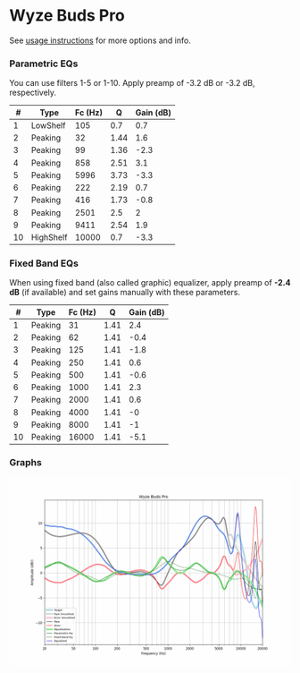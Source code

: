 # Wyze Buds Pro
See [usage instructions](https://github.com/jaakkopasanen/AutoEq#usage) for more options and info.

### Parametric EQs
You can use filters 1-5 or 1-10. Apply preamp of -3.2 dB or -3.2 dB, respectively.

|   # | Type      |   Fc (Hz) |    Q |   Gain (dB) |
|-----|-----------|-----------|------|-------------|
|   1 | LowShelf  |       105 | 0.7  |         0.7 |
|   2 | Peaking   |        32 | 1.44 |         1.6 |
|   3 | Peaking   |        99 | 1.36 |        -2.3 |
|   4 | Peaking   |       858 | 2.51 |         3.1 |
|   5 | Peaking   |      5996 | 3.73 |        -3.3 |
|   6 | Peaking   |       222 | 2.19 |         0.7 |
|   7 | Peaking   |       416 | 1.73 |        -0.8 |
|   8 | Peaking   |      2501 | 2.5  |         2   |
|   9 | Peaking   |      9411 | 2.54 |         1.9 |
|  10 | HighShelf |     10000 | 0.7  |        -3.3 |

### Fixed Band EQs
When using fixed band (also called graphic) equalizer, apply preamp of **-2.4 dB** (if available) and set gains manually with these parameters.

|   # | Type    |   Fc (Hz) |    Q |   Gain (dB) |
|-----|---------|-----------|------|-------------|
|   1 | Peaking |        31 | 1.41 |         2.4 |
|   2 | Peaking |        62 | 1.41 |        -0.4 |
|   3 | Peaking |       125 | 1.41 |        -1.8 |
|   4 | Peaking |       250 | 1.41 |         0.6 |
|   5 | Peaking |       500 | 1.41 |        -0.6 |
|   6 | Peaking |      1000 | 1.41 |         2.3 |
|   7 | Peaking |      2000 | 1.41 |         0.6 |
|   8 | Peaking |      4000 | 1.41 |        -0   |
|   9 | Peaking |      8000 | 1.41 |        -1   |
|  10 | Peaking |     16000 | 1.41 |        -5.1 |

### Graphs
![](./Wyze%20Buds%20Pro.png)
